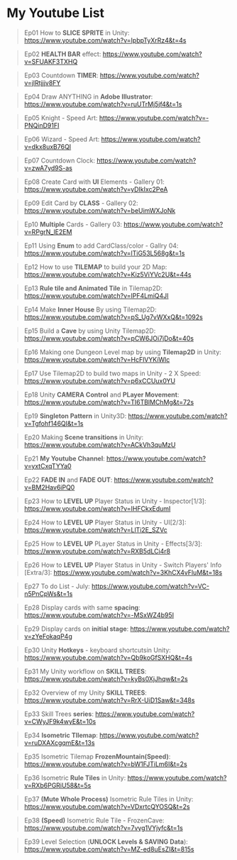 # My Youtube List
    
> Ep01 How to **SLICE SPRITE** in Unity: https://www.youtube.com/watch?v=IpbpTyXrRz4&t=4s

> Ep02 **HEALTH BAR** effect: https://www.youtube.com/watch?v=SFUAKF3TXHQ

> Ep03 Countdown **TIMER**: https://www.youtube.com/watch?v=jlRtjjjv8FY
 
> Ep04 Draw ANYTHING in **Adobe Illustrator**: https://www.youtube.com/watch?v=ruUTrMj5jf4&t=1s

> Ep05 Knight - Speed Art: https://www.youtube.com/watch?v=-PNQinD91FI

> Ep06 Wizard - Speed Art: https://www.youtube.com/watch?v=dkx8uxB76QI

> Ep07 Countdown Clock: https://www.youtube.com/watch?v=zwA7yd9S-as

> Ep08 Create Card with **UI** Elements - Gallery 01: https://www.youtube.com/watch?v=yDIkIxc2PeA

> Ep09 Edit Card by **CLASS** - Gallery 02: https://www.youtube.com/watch?v=beUimWXJoNk

> Ep10 **Multiple** Cards - Gallery 03: https://www.youtube.com/watch?v=RPgrN_lE2EM

> Ep11 Using **Enum** to add CardClass/color - Gallry 04: https://www.youtube.com/watch?v=lTiG53L568g&t=1s

> Ep12 How to use **TILEMAP** to build your 2D Map: https://www.youtube.com/watch?v=Kiz5ViYVc2U&t=44s

> Ep13 **Rule tile and Animated Tile** in Tilemap2D: https://www.youtube.com/watch?v=lPF4LmiQ4JI

> Ep14 Make **Inner House** By using Tilemap2D: https://www.youtube.com/watch?v=pS_Ug7vWXxQ&t=1092s

> Ep15 Build a **Cave** by using Unity Tilemap2D: https://www.youtube.com/watch?v=pCW6JOi7jDo&t=40s

> Ep16 Making one Dungeon Level map by using **Tilemap2D** in Unity: https://www.youtube.com/watch?v=HcFlVYKiWlc

> Ep17 Use Tilemap2D to build two maps in Unity - 2 X Speed: https://www.youtube.com/watch?v=p6xCCUux0YU

> Ep18 Unity **CAMERA Control** and **PLayer Movement**: https://www.youtube.com/watch?v=TI6TBlMChMg&t=72s

> Ep19 **Singleton Pattern** in Unity3D: https://www.youtube.com/watch?v=Tgfohf146QI&t=1s 

> Ep20 Making **Scene transitions** in Unity: https://www.youtube.com/watch?v=ACkVh3quMzU

> Ep21 **My Youtube Channel**: https://www.youtube.com/watch?v=yxtCxqTYYa0

> Ep22 **FADE IN** and **FADE OUT**: https://www.youtube.com/watch?v=BM2Hav6iPQ0

> Ep23 How to **LEVEL UP** Player Status in Unity - Inspector[1/3]: https://www.youtube.com/watch?v=IHFCkxEdumI

> Ep24 How to **LEVEL UP** Player Status in Unity - UI[2/3]: https://www.youtube.com/watch?v=LlTi2E_SZVc

> Ep25 How to **LEVEL UP** PLayer Status in Unity - Effects[3/3]: https://www.youtube.com/watch?v=RXB5dLCi4r8

> Ep26 How to **LEVEL UP** Player Status in Unity - Switch Players' Info [Extra/3]: https://www.youtube.com/watch?v=3KhCX4vFluM&t=18s

> Ep27 To do List - July: https://www.youtube.com/watch?v=VC-n5PnCpWs&t=1s

> Ep28 Display cards with same **spacing**: https://www.youtube.com/watch?v=-MSxWZ4b95I

> Ep29 Display cards on **initial stage**: https://www.youtube.com/watch?v=zYeFokaqP4g

> Ep30 Unity **Hotkeys** - keyboard shortcutsin Unity: https://www.youtube.com/watch?v=Qb9koGfSXHQ&t=4s

> Ep31 My Unity workflow on **SKILL TREES**: https://www.youtube.com/watch?v=kyBs0XjJhqw&t=2s

> Ep32 Overview of my Unity **SKILL TREES**: https://www.youtube.com/watch?v=RrX-UiD1Saw&t=348s

> Ep33 Skill Trees **series**: https://www.youtube.com/watch?v=CWyJF9k4wyE&t=10s

> Ep34 **Isometric TIlemap**: https://www.youtube.com/watch?v=ruDXAXcgqmE&t=13s

> Ep35 Isometric Tilemap **FrozenMountain(Speed)**: https://www.youtube.com/watch?v=bW1FJTiLm6I&t=2s

> Ep36 Isometric **Rule Tiles** in Unity: https://www.youtube.com/watch?v=RXb6PGRiU58&t=5s

> Ep37 **(Mute Whole Process)** Isometric Rule Tiles in Unity: https://www.youtube.com/watch?v=VDxrtcQYOSQ&t=2s

> Ep38 **(Speed)** Isometric Rule Tile - FrozenCave: https://www.youtube.com/watch?v=7vyg1VYjyfc&t=1s

> Ep39 Level Selection (**UNLOCK Levels & SAVING Data**): https://www.youtube.com/watch?v=MZ-ed8uEsZI&t=815s




